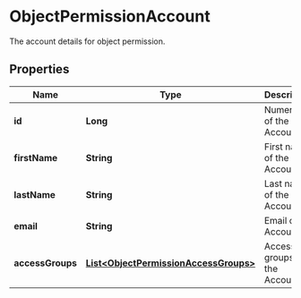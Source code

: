 

# ObjectPermissionAccount

The account details for object permission.

## Properties

Name | Type | Description | Notes
------------ | ------------- | ------------- | -------------
**id** | **Long** | Numeric ID of the Account. |  [optional]
**firstName** | **String** | First name of the Account. |  [optional]
**lastName** | **String** | Last name of the Account. |  [optional]
**email** | **String** | Email of the Account. |  [optional]
**accessGroups** | [**List&lt;ObjectPermissionAccessGroups&gt;**](ObjectPermissionAccessGroups.md) | Access groups of the Account. |  [optional]



